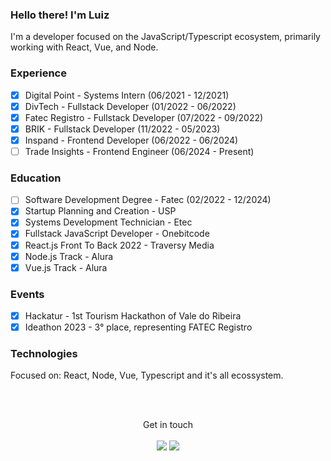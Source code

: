 ### Hello there! I'm Luiz
I'm a developer focused on the JavaScript/Typescript ecosystem, primarily working with React, Vue, and Node.
<!--Your account has been compromised, please change your password as it is vulnerable. Be cautious.-->
### Experience
- [x] Digital Point - Systems Intern (06/2021 - 12/2021)
- [x] DivTech - Fullstack Developer (01/2022 - 06/2022)
- [x] Fatec Registro - Fullstack Developer (07/2022 - 09/2022)
- [x] BRIK - Fullstack Developer (11/2022 - 05/2023)
- [x] Inspand - Frontend Developer (06/2022 - 06/2024)
- [ ] Trade Insights - Frontend Engineer (06/2024 - Present)

### Education
- [ ] Software Development Degree - Fatec (02/2022 - 12/2024)
- [x] Startup Planning and Creation - USP
- [x] Systems Development Technician - Etec
- [x] Fullstack JavaScript Developer - Onebitcode
- [x] React.js Front To Back 2022 - Traversy Media
- [x] Node.js Track - Alura
- [x] Vue.js Track - Alura

### Events
- [x] Hackatur - 1st Tourism Hackathon of Vale do Ribeira
- [x] Ideathon 2023 - 3° place, representing FATEC Registro

### Technologies

Focused on: React, Node, Vue, Typescript and it's all ecossystem.


<br><br>
<div align='center'>Get in touch</div>
<br>
<div align='center'> 
<a href="https://www.luizzz.com/" target="_blank"><img src="https://img.shields.io/badge/-Portfolio-%23E4405F?style=for-the-badge&logo=riotgames&logoColor=white" target="_blank"></a>
<!--   <a href="./Luiz_Lopes.pdf" download='Luiz_Lopes.pdf' type='application/pdf'><img src="https://img.shields.io/badge/Resume-%23000000.svg?style=for-the-badge&logo=wikipedia&logoColor=white" target="_blank"></a>  -->
  <a href="https://www.linkedin.com/in/luiz-lopes-30b512218/" target="_blank"><img src="https://img.shields.io/badge/-LinkedIn-%230077B5?style=for-the-badge&logo=linkedin&logoColor=white" target="_blank"></a> 
</div>
